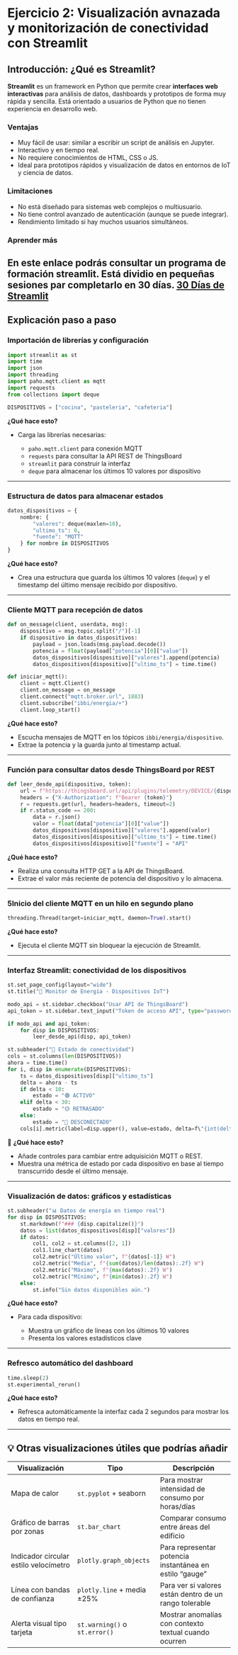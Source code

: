# Ejercicio 2: Visualización avnazada y monitorización de conectividad con Streamlit

## Introducción: ¿Qué es Streamlit?

**Streamlit** es un framework en Python que permite crear **interfaces web interactivas** para análisis de datos, dashboards y prototipos de forma muy rápida y sencilla. Está orientado a usuarios de Python que no tienen experiencia en desarrollo web.

### Ventajas

* Muy fácil de usar: similar a escribir un script de análisis en Jupyter.
* Interactivo y en tiempo real.
* No requiere conocimientos de HTML, CSS o JS.
* Ideal para prototipos rápidos y visualización de datos en entornos de IoT y ciencia de datos.

### Limitaciones

* No está diseñado para sistemas web complejos o multiusuario.
* No tiene control avanzado de autenticación (aunque se puede integrar).
* Rendimiento limitado si hay muchos usuarios simultáneos.

### Aprender más
En este enlace podrás consultar un programa de formación streamlit. Está dividio en pequeñas sesiones par completarlo en 30 días. [30 Días de Streamlit](https://30days.streamlit.app/)
---

## Explicación paso a paso

### Importación de librerías y configuración

```python
import streamlit as st
import time
import json
import threading
import paho.mqtt.client as mqtt
import requests
from collections import deque

DISPOSITIVOS = ["cocina", "pasteleria", "cafeteria"]
```

**¿Qué hace esto?**

* Carga las librerías necesarias:

  * `paho.mqtt.client` para conexión MQTT
  * `requests` para consultar la API REST de ThingsBoard
  * `streamlit` para construir la interfaz
  * `deque` para almacenar los últimos 10 valores por dispositivo

---

### Estructura de datos para almacenar estados

```python
datos_dispositivos = {
    nombre: {
        "valores": deque(maxlen=10),
        "ultimo_ts": 0,
        "fuente": "MQTT"
    } for nombre in DISPOSITIVOS
}
```
 
**¿Qué hace esto?**

* Crea una estructura que guarda los últimos 10 valores (`deque`) y el timestamp del último mensaje recibido por dispositivo.

---

### Cliente MQTT para recepción de datos

```python
def on_message(client, userdata, msg):
    dispositivo = msg.topic.split("/")[-1]
    if dispositivo in datos_dispositivos:
        payload = json.loads(msg.payload.decode())
        potencia = float(payload["potencia"][0]["value"])
        datos_dispositivos[dispositivo]["valores"].append(potencia)
        datos_dispositivos[dispositivo]["ultimo_ts"] = time.time()

def iniciar_mqtt():
    client = mqtt.Client()
    client.on_message = on_message
    client.connect("mqtt.broker.url", 1883)
    client.subscribe("ibbi/energia/+")
    client.loop_start()
```

**¿Qué hace esto?**

* Escucha mensajes de MQTT en los tópicos `ibbi/energia/dispositivo`.
* Extrae la potencia y la guarda junto al timestamp actual.

---

### Función para consultar datos desde ThingsBoard por REST

```python
def leer_desde_api(dispositivo, token):
    url = f"https://thingsboard.url/api/plugins/telemetry/DEVICE/{dispositivo}/values/timeseries?keys=potencia"
    headers = {"X-Authorization": f"Bearer {token}"}
    r = requests.get(url, headers=headers, timeout=2)
    if r.status_code == 200:
        data = r.json()
        valor = float(data["potencia"][0]["value"])
        datos_dispositivos[dispositivo]["valores"].append(valor)
        datos_dispositivos[dispositivo]["ultimo_ts"] = time.time()
        datos_dispositivos[dispositivo]["fuente"] = "API"
```

**¿Qué hace esto?**

* Realiza una consulta HTTP GET a la API de ThingsBoard.
* Extrae el valor más reciente de potencia del dispositivo y lo almacena.

---

### 5Inicio del cliente MQTT en un hilo en segundo plano

```python
threading.Thread(target=iniciar_mqtt, daemon=True).start()
```

**¿Qué hace esto?**

* Ejecuta el cliente MQTT sin bloquear la ejecución de Streamlit.

---

### Interfaz Streamlit: conectividad de los dispositivos

```python
st.set_page_config(layout="wide")
st.title("📡 Monitor de Energía - Dispositivos IoT")

modo_api = st.sidebar.checkbox("Usar API de ThingsBoard")
api_token = st.sidebar.text_input("Token de acceso API", type="password")

if modo_api and api_token:
    for disp in DISPOSITIVOS:
        leer_desde_api(disp, api_token)

st.subheader("🔌 Estado de conectividad")
cols = st.columns(len(DISPOSITIVOS))
ahora = time.time()
for i, disp in enumerate(DISPOSITIVOS):
    ts = datos_dispositivos[disp]["ultimo_ts"]
    delta = ahora - ts
    if delta < 10:
        estado = "🟢 ACTIVO"
    elif delta < 30:
        estado = "🟡 RETRASADO"
    else:
        estado = "🔴 DESCONECTADO"
    cols[i].metric(label=disp.upper(), value=estado, delta=f\"{int(delta)} s\")
```

📌 **¿Qué hace esto?**

* Añade controles para cambiar entre adquisición MQTT o REST.
* Muestra una métrica de estado por cada dispositivo en base al tiempo transcurrido desde el último mensaje.

---

### Visualización de datos: gráficos y estadísticas

```python
st.subheader("📊 Datos de energía en tiempo real")
for disp in DISPOSITIVOS:
    st.markdown(f"### {disp.capitalize()}")
    datos = list(datos_dispositivos[disp]["valores"])
    if datos:
        col1, col2 = st.columns([2, 1])
        col1.line_chart(datos)
        col2.metric("Último valor", f"{datos[-1]} W")
        col2.metric("Media", f"{sum(datos)/len(datos):.2f} W")
        col2.metric("Máximo", f"{max(datos):.2f} W")
        col2.metric("Mínimo", f"{min(datos):.2f} W")
    else:
        st.info("Sin datos disponibles aún.")
```

**¿Qué hace esto?**

* Para cada dispositivo:

  * Muestra un gráfico de líneas con los últimos 10 valores
  * Presenta los valores estadísticos clave

---

### Refresco automático del dashboard

```python
time.sleep(2)
st.experimental_rerun()
```

**¿Qué hace esto?**

* Refresca automáticamente la interfaz cada 2 segundos para mostrar los datos en tiempo real.

---

## 💡 Otras visualizaciones útiles que podrías añadir

| Visualización                         | Tipo                          | Descripción                                             |
| ------------------------------------- | ----------------------------- | ------------------------------------------------------- |
| Mapa de calor                         | `st.pyplot` + seaborn         | Para mostrar intensidad de consumo por horas/días       |
| Gráfico de barras por zonas           | `st.bar_chart`                | Comparar consumo entre áreas del edificio               |
| Indicador circular estilo velocímetro | `plotly.graph_objects`        | Para representar potencia instantánea en estilo “gauge” |
| Línea con bandas de confianza         | `plotly.line` + media ±25%    | Para ver si valores están dentro de un rango tolerable  |
| Alerta visual tipo tarjeta            | `st.warning()` o `st.error()` | Mostrar anomalías con contexto textual cuando ocurren   |